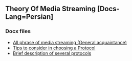## Theory Of Media Streaming [Docs-Lang=Persian]

### Docx files
* [All phrase of media streaming (General acquaintance)](https://docs.google.com/document/d/1p68I4ZTGOfpxGKb2vF3M2yNAywO3TVJMRSob7D7uPes/edit?usp=sharing)
* [Tips to consider in choosing a Protocol](https://docs.google.com/document/d/1XPWj8yutZEzW6cAKIxHXDWllnngju6tk1Lp67efWBks/edit?usp=sharing)
* [Brief description of several protocols](https://docs.google.com/document/d/1xTkOvg4rofjOJYWLYif-eicR1lHZYiCl3_j1UopxfaM/edit?usp=sharing)
